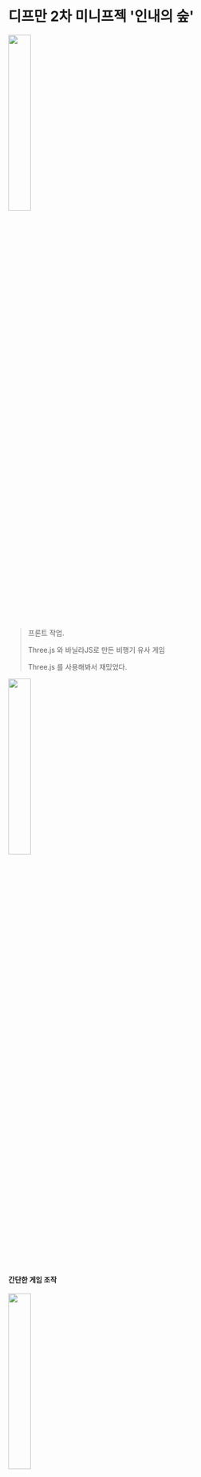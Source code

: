 디프만 2차 미니프젝 '인내의 숲'
===

<img src="./img/index.jpeg" width="30%" />

>프론트 작업.
>
>Three.js 와 바닐라JS로 만든 비행기 유사 게임
>
>Three.js 를 사용해봐서 재밌었다.

<img src="./img/description1.jpeg" width="30%" />

#### 간단한 게임 조작

<img src="./img/victory_chu.gif" width="30%" />